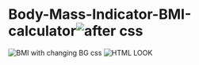 # Body-Mass-Indicator-BMI-calculator![after css](https://user-images.githubusercontent.com/97597920/183650100-82680b1c-e88d-4413-be33-53c7e3df4528.jpg)
![BMI with changing BG css](https://user-images.githubusercontent.com/97597920/183650109-c665c87a-2f87-4ac0-9552-462d9f60c5fe.jpg)
![HTML LOOK](https://user-images.githubusercontent.com/97597920/183650113-7ba3a95f-9ca9-4aa3-9341-95ee3999994c.jpg)
